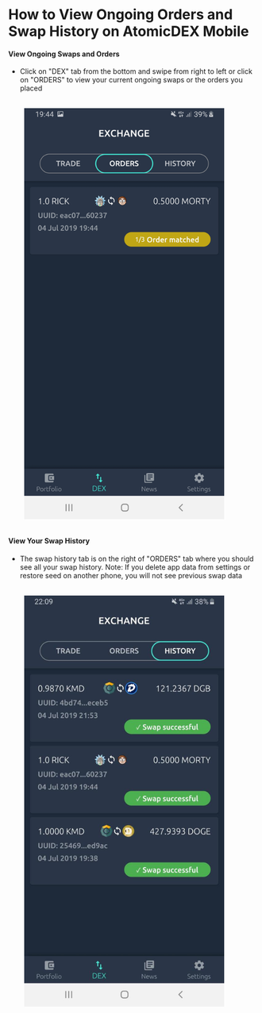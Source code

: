 # How to View Ongoing Orders and Swap History on AtomicDEX Mobile

#### View Ongoing Swaps and Orders

- Click on "DEX" tab from the bottom and swipe from right to left or click on "ORDERS" to view your current ongoing swaps or the orders you placed

<div style="margin: 2rem; text-align: center; width: 80%">

<img src="/how-to-view-ongoing/how-to-view-ongoing-01.jpg">

</div>

#### View Your Swap History

- The swap history tab is on the right of "ORDERS" tab where you should see all your swap history. Note: If you delete app data from settings or restore seed on another phone, you will not see previous  swap data

<div style="margin: 2rem; text-align: center; width: 80%">

<img src="/how-to-view-ongoing/how-to-view-ongoing-02.jpg">

</div>


